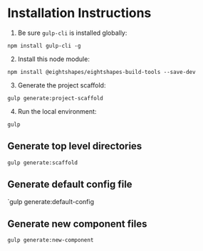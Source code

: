 # Installation Instructions
  1. Be sure `gulp-cli` is installed globally:

  `npm install gulp-cli -g`
  
  2. Install this node module:
  
  `npm install @eightshapes/eightshapes-build-tools --save-dev`
  
  3. Generate the project scaffold:
  
  `gulp generate:project-scaffold`

  4. Run the local environment:
  
  `gulp`

## Generate top level directories
`gulp generate:scaffold`

## Generate default config file
`gulp generate:default-config

## Generate new component files
`gulp generate:new-component`
